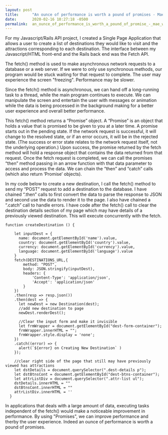 ```yaml
---
layout: post
title:      "An ounce of performance is worth a pound of promises - Mae West"
date:       2020-02-16 10:27:18 -0500
permalink:  an_ounce_of_performance_is_worth_a_pound_of_promise_-_mae_west
---
```



For my Javascript/Rails API project, I created a Single Page Application that allows a user to create a list of destinations they would like to visit and the attractions corresponding to each destination.  The interface between my Javascript/HTML front-end and the Rails back end was the Fetch API.  

The fetch() method is used to make asynchronous network requests to a database or a web server. If we were to only use synchronous methods, our program would be stuck waiting for that request to complete. The user may experience the screen "freezing". Performance may be slower. 

Since the fetch() method is asynchronous, we can hand off a long-running task to a thread, while the main program continues to execute.  We can manipulate the screen and entertain the user with messages or animation while the data is being processed in the background making for a better user experience and overall better performance.

This fetch() method returns a “Promise” object.  A “Promise” is an object that holds a value that is promised to be given to you at a later time.  A promise starts out in the pending state.  If the network request is successful,  it will change to the resolved state, or if an error occurs, it will be in the rejected state. (The success or error state relates to the network request itself, not the underlying operation.) Upon success, the promise returned by the fetch method will hold a response object that contains the data returned from that request.  Once the fetch request is completed, we can call the promises “then” method passing in an arrow function with that data parameter to access and process the data. We can chain the “then” and “catch” calls (which also return ‘Promise’ objects). 

In my code below to create a new destination, I call the fetch() method to send my “POST” request to add a destination to the database.  I have chained “.then” calls to first convert the data to parse the response to JSON and second use the data to render it to the page. I also have chained a “.catch” call to handle errors.  I have code after the fetch() call to clear the destination details section of my page which may have details of a previously viewed destination. This will execute concurrently with the fetch. 


```
function createDestination () {
    
    let inputDest = {
      name: document.getElementById('name').value,
      country: document.getElementById('country').value,
      currency: document.getElementById('currency').value,
      language: document.getElementById('language').value
    }
    fetch(DESTINATIONS_URL,{
        method: "POST",
        body: JSON.stringify(inputDest),
        headers: {
            'Content-Type': 'application/json',
            'Accept': 'application/json'
        }
    })
    .then(resp => resp.json())
    .then(dest => {
      let newDest = new Destination(dest);
      //add new destination to page
      newDest.renderDest();
      
      //Clear the input form and make it invisible
      let frmWrapper = document.getElementById("dest-form-container");
      frmWrapper.innerHTML = "";
      frmWrapper.style.display = 'none';
    })
    .catch((error) => {
      alert(`${error} on Creating New Destination` )
    }); 

    //clear right side of the page that still may have previously viewed has attractions
    let dstDetails = document.querySelector(".dest-details p");
    let dstBtnsCont = document.getElementById("dest-btns-container");
    let attrListDiv = document.querySelector(".attr-list ul");
    dstDetails.innerHTML = ""
    dstBtnsCont.innerHTML = ""
    attrListDiv.innerHTML = ''
  }
```

 In applications that deals with a large amount of data, executing tasks independent of the fetch() would make a noticeable improvement in performance. By using "Promises", we can improve performance and therby the user experience.  Indeed an ounce of performance is worth a pound of promises.
